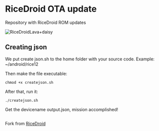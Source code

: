 # RiceDroid OTA update
Repository with RiceDroid ROM updates

![RiceDroidLava+daisy](https://user-images.githubusercontent.com/93985232/179382537-29c809f4-e60e-4751-a753-dcc0e316d294.jpg)

## Creating json ##

We put create json.sh to the home folder with your source code. Example: ~/android/rice12

Then make the file executable:
```
chmod +x createjson.sh
```
After that, run it:
```
./createjson.sh
```

Get the devicename output.json, mission accomplished!

##
Fork from [RiceDroid](https://github.com/RiceDroid/android_vendor_RiceDroidOTA)
